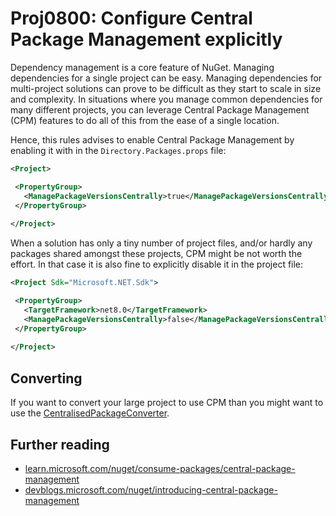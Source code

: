 # Proj0800: Configure Central Package Management explicitly
Dependency management is a core feature of NuGet. Managing dependencies for a
single project can be easy. Managing dependencies for multi-project solutions
can prove to be difficult as they start to scale in size and complexity. In
situations where you manage common dependencies for many different projects,
you can leverage Central Package Management (CPM) features to do all of
this from the ease of a single location.

Hence, this rules advises to enable Central Package Management by
enabling it with in the `Directory.Packages.props` file:

``` XML
<Project>

 <PropertyGroup>
   <ManagePackageVersionsCentrally>true</ManagePackageVersionsCentrally>
 </PropertyGroup>
 
</Project>
```

When a solution has only a tiny number of project files, and/or hardly any
packages shared amongst these projects, CPM might be not worth the effort. In
that case it is also fine to explicitly disable it in the project file:

``` XML
<Project Sdk="Microsoft.NET.Sdk">

 <PropertyGroup>
   <TargetFramework>net8.0</TargetFramework>
   <ManagePackageVersionsCentrally>false</ManagePackageVersionsCentrally>
 </PropertyGroup>
 
</Project>
```

## Converting
If you want to convert your large project to use CPM than you might want to use
the [CentralisedPackageConverter](https://github.com/Webreaper/CentralisedPackageConverter).

## Further reading
* [learn.microsoft.com/nuget/consume-packages/central-package-management](https://learn.microsoft.com/nuget/consume-packages/central-package-management)
* [devblogs.microsoft.com/nuget/introducing-central-package-management](https://devblogs.microsoft.com/nuget/introducing-central-package-management)
